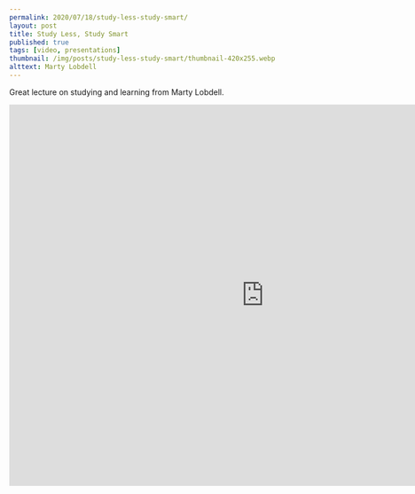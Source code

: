 ```yaml
---
permalink: 2020/07/18/study-less-study-smart/
layout: post
title: Study Less, Study Smart
published: true
tags: [video, presentations]
thumbnail: /img/posts/study-less-study-smart/thumbnail-420x255.webp
alttext: Marty Lobdell
---
```


Great lecture on studying and learning from Marty Lobdell.

<iframe width="917" height="688" src="https://www.youtube.com/embed/IlU-zDU6aQ0" frameborder="0" allow="accelerometer; autoplay; encrypted-media; gyroscope; picture-in-picture" allowfullscreen></iframe>
